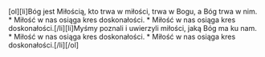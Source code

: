 [ol][li]Bóg jest Miłością, kto trwa w miłości, trwa w Bogu, a Bóg trwa w nim. * Miłość w nas osiąga kres doskonałości. * Miłość w nas osiąga kres doskonałości.[/li][li]Myśmy poznali i uwierzyli miłości, jaką Bóg ma ku nam. * Miłość w nas osiąga kres doskonałości. * Miłość w nas osiąga kres doskonałości.[/li][/ol]